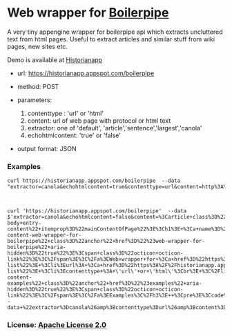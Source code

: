 
# Web wrapper for [Boilerpipe](https://code.google.com/p/boilerpipe/) 

  A very tiny appengine wrapper for boilerpipe api which extracts uncluttered text from html pages. Useful to extract articles and similar stuff from wiki pages, new sites etc. 
 
 
 Demo is available at [Historianapp](https://historianapp.appspot.com/boilerpipe)
 
 * url: https://historianapp.appspot.com/boilerpipe
 * method: POST
 * parameters:
  
   1. contenttype : 'url' or 'html'  
   2. content: url of web page with protocol or html text
   3. extractor: one of 'default', 'article','sentence','largest','canola'
   4. echohtmlcontent: 'true' or 'false'
   
* output format: JSON

### Examples

```
curl https://historianapp.appspot.com/boilerpipe  --data "extractor=canola&echohtmlcontent=true&contenttype=url&content=http%3A%2F%2Fen.wikipedia.org%2Fwiki%2FEnglish_language"



curl 'https://historianapp.appspot.com/boilerpipe'  --data $'extractor=canola&echohtmlcontent=false&content=%3Carticle+class%3D%22markdown-body+entry-content%22+itemprop%3D%22mainContentOfPage%22%3E%3Ch1%3E+%3Ca+name%3D%22user-content-web-wrapper-for-boilerpipe%22+class%3D%22anchor%22+href%3D%22%23web-wrapper-for-boilerpipe%22+aria-hidden%3D%22true%22%3E%3Cspan+class%3D%22octicon+octicon-link%22%3E%3C%2Fspan%3E%3C%2Fa%3EWeb+wrapper+for+%3Ca+href%3D%22https%3A%2F%2Fcode.google.com%2Fp%2Fboilerpipe%2F%22%3EBoilerpipe%3C%2Fa%3E+%3C%2Fh1%3E++%3Cp%3EA+very+tiny+appengine+wrapper+for+boilerpipe+api+which+extracts+uncluttered+text+from+html+pages.+Useful+to+extract+articles+and+similar+stuff+from+wiki+pages%2C+new+sites+etc.+%3C%2Fp%3E++%3Cp%3EDemo+is+available+at+%3Ca+href%3D%22https%3A%2F%2Fhistorianapp.appspot.com%2Fboilerpipe%22%3EHistorianapp%3C%2Fa%3E%3C%2Fp%3E++%3Cul+class%3D%22task-list%22%3E+%3Cli%3Eurl%3A+%3Ca+href%3D%22https%3A%2F%2Fhistorianapp.appspot.com%2Fboilerpipe%22%3Ehttps%3A%2F%2Fhistorianapp.appspot.com%2Fboilerpipe%3C%2Fa%3E+%3C%2Fli%3E+%3Cli%3Emethod%3A+POST%3C%2Fli%3E+%3Cli%3E+%3Cp%3Eparameters%3A%3C%2Fp%3E++%3Col+class%3D%22task-list%22%3E+%3Cli%3Econtenttype+%3A+\'url\'+or+\'html\'%3Cbr%3E+%3C%2Fli%3E+%3Cli%3Econtent%3A+url+of+web+page+with+protocol+or+html+text%3C%2Fli%3E+%3Cli%3Eextractor%3A+one+of+\'default\'%2C+\'article\'%2C\'sentence\'%2C\'largest\'%2C\'canola\'%3C%2Fli%3E+%3C%2Fol%3E+%3C%2Fli%3E+%3C%2Ful%3E%3Ch3%3E+%3Ca+name%3D%22user-content-examples%22+class%3D%22anchor%22+href%3D%22%23examples%22+aria-hidden%3D%22true%22%3E%3Cspan+class%3D%22octicon+octicon-link%22%3E%3C%2Fspan%3E%3C%2Fa%3EExamples%3C%2Fh3%3E++%3Cpre%3E%3Ccode%3Ecurl+https%3A%2F%2Fhistorianapp.appspot.com%2Fboilerpipe++--data+%22extractor%3Dcanola%26amp%3Bcontenttype%3Durl%26amp%3Bcontent%3Dhttp%253A%252F%252Fen.wikipedia.org%252Fwiki%252FEnglish_language%22+%3C%2Fcode%3E%3C%2Fpre%3E%3C%2Farticle%3E'
```
 
   
 
 
 
 ### License: [Apache License 2.0](http://www.apache.org/licenses/LICENSE-2.0) 
